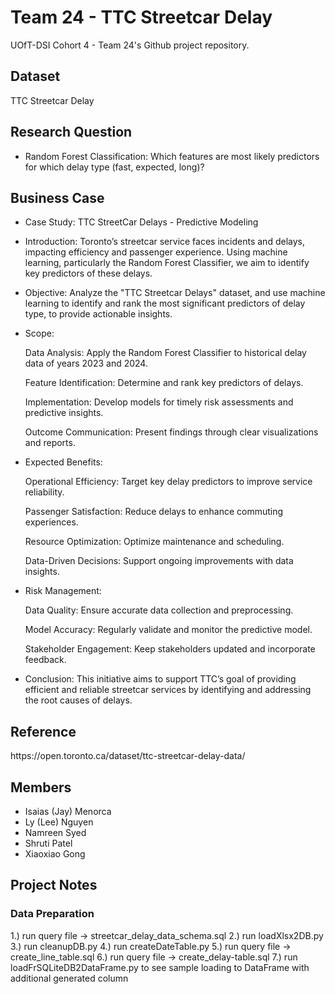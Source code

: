 # Team 24 - TTC Streetcar Delay

UOfT-DSI Cohort 4 - Team 24's Github project repository.

<h2>Dataset</h2>
TTC Streetcar Delay

<h2>Research Question</h2>
<ul>
  <li>Random Forest Classification: Which features are most likely predictors for which delay type (fast, expected, long)?</li> 
</ul>

<h2>Business Case</h2>
<ul>
  <li>Case Study: TTC StreetCar Delays - Predictive Modeling </li> 
</ul>

<ul>
  <li>Introduction: Toronto’s streetcar service faces incidents and delays, impacting efficiency and passenger experience. Using machine learning, particularly the Random Forest Classifier, we aim to identify key predictors of these delays.</li> 
</ul>

<ul>
  <li>Objective: Analyze the "TTC Streetcar Delays" dataset, and use machine learning to identify and rank the most significant predictors of delay type, to provide actionable insights.</li> 
</ul>

<ul>
  <li>Scope:

Data Analysis: Apply the Random Forest Classifier to historical delay data of years 2023 and 2024.

Feature Identification: Determine and rank key predictors of delays.

Implementation: Develop models for timely risk assessments and predictive insights.

Outcome Communication: Present findings through clear visualizations and reports.</li> 
</ul>


<ul>
  <li>Expected Benefits:

Operational Efficiency: Target key delay predictors to improve service reliability.

Passenger Satisfaction: Reduce delays to enhance commuting experiences.

Resource Optimization: Optimize maintenance and scheduling.

Data-Driven Decisions: Support ongoing improvements with data insights.</li> 
</ul>

<ul>
  <li>Risk Management:

Data Quality: Ensure accurate data collection and preprocessing.

Model Accuracy: Regularly validate and monitor the predictive model.

Stakeholder Engagement: Keep stakeholders updated and incorporate feedback.</li> 
</ul>

<ul>
  <li>Conclusion: This initiative aims to support TTC’s goal of providing efficient and reliable streetcar services by identifying and addressing the root causes of delays.</li> 
</ul> 


<h2>Reference</h2>
https://open.toronto.ca/dataset/ttc-streetcar-delay-data/

<h2>Members</h2>
<ul>
  <li>Isaias (Jay) Menorca</li>
  <li>Ly (Lee) Nguyen</li>
  <li>Namreen Syed</li>
  <li>Shruti Patel</li>
  <li>Xiaoxiao Gong</li>
</ul>


<h2>Project Notes</h2>
<h3>Data Preparation</h3>
1.) run query file -> streetcar_delay_data_schema.sql
2.) run loadXlsx2DB.py
3.) run cleanupDB.py
4.) run createDateTable.py
5.) run query file -> create_line_table.sql
6.) run query file -> create_delay-table.sql
7.) run loadFrSQLiteDB2DataFrame.py to see sample loading to DataFrame with additional generated column
